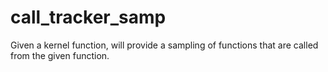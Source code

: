 # call_tracker_samp
Given a kernel function, will provide a sampling of functions that are called from the given function.
